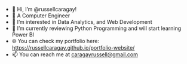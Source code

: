 - 👋 Hi, I’m @russellcaragay!
- 🏫 A Computer Engineer
- 👀 I’m interested in Data Analytics, and Web Development
- 🌱 I’m currently reviewing Python Programming and will start learning Power BI
- 🌐 You can check my portfolio here: https://russellcaragay.github.io/portfolio-website/
- 📫 You can reach me at caragayrussell@gmail.com 

<!---
russellcaragay/russellcaragay is a ✨ special ✨ repository because its `README.md` (this file) appears on your GitHub profile.
You can click the Preview link to take a look at your changes.
--->
